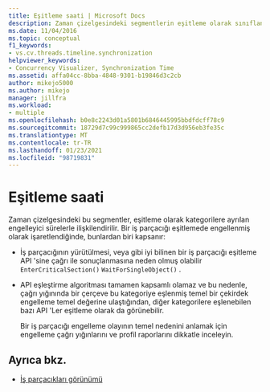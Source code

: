 ```yaml
---
title: Eşitleme saati | Microsoft Docs
description: Zaman çizelgesindeki segmentlerin eşitleme olarak sınıflandırılan engelleme süreleriyle nasıl ilişkilendirildiğini öğrenin.
ms.date: 11/04/2016
ms.topic: conceptual
f1_keywords:
- vs.cv.threads.timeline.synchronization
helpviewer_keywords:
- Concurrency Visualizer, Synchronization Time
ms.assetid: affa04cc-8bba-4848-9301-b19846d3c2cb
author: mikejo5000
ms.author: mikejo
manager: jillfra
ms.workload:
- multiple
ms.openlocfilehash: b0e8c2243d01a5801b6846445995bbdfdcff78c9
ms.sourcegitcommit: 18729d7c99c999865cc2defb17d3d956eb3fe35c
ms.translationtype: MT
ms.contentlocale: tr-TR
ms.lasthandoff: 01/23/2021
ms.locfileid: "98719831"
---
```

# <a name="synchronization-time"></a>Eşitleme saati
Zaman çizelgesindeki bu segmentler, eşitleme olarak kategorilere ayrılan engelleyici sürelerle ilişkilendirilir. Bir iş parçacığı eşitlemede engellenmiş olarak işaretlendiğinde, bunlardan biri kapsanır:

- İş parçacığının yürütülmesi, veya gibi iyi bilinen bir iş parçacığı eşitleme API 'sine çağrı ile sonuçlanmasına neden olmuş olabilir `EnterCriticalSection()` `WaitForSingleObject()` .

- API eşleştirme algoritması tamamen kapsamlı olamaz ve bu nedenle, çağrı yığınında bir çerçeve bu kategoriye eşlenmiş temel bir çekirdek engelleme temel değerine ulaştığından, diğer kategorilere eşlenebilen bazı API 'Ler eşitleme olarak da görünebilir.

  Bir iş parçacığı engelleme olayının temel nedenini anlamak için engelleme çağrı yığınlarını ve profil raporlarını dikkatle inceleyin.

## <a name="see-also"></a>Ayrıca bkz.
- [İş parçacıkları görünümü](../profiling/threads-view-parallel-performance.md)
